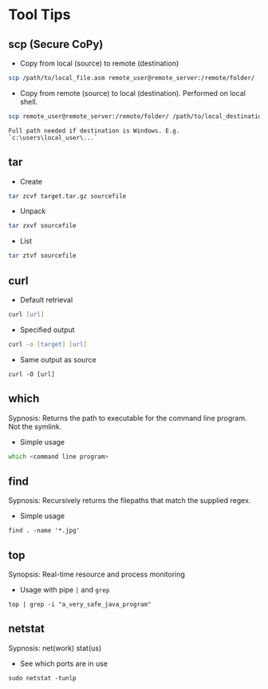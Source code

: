 # Tool Tips

## scp (Secure CoPy)

-   Copy from local (source) to remote (destination)

```zsh
scp /path/to/local_file.asm remote_user@remote_server:/remote/folder/
```

-   Copy from remote (source) to local (destination). Performed on local shell.

```zsh
scp remote_user@remote_server:/remote/folder/ /path/to/local_destination
```

```{note}
Full path needed if destination is Windows. E.g. `c:\users\local_user\...`
```

## tar

-   Create

```zsh
tar zcvf target.tar.gz sourcefile
```

-   Unpack

```zsh
tar zxvf sourcefile
```

-   List

```zsh
tar ztvf sourcefile
```

## curl

-   Default retrieval

```zsh
curl [url]
```

-   Specified output

```zsh
curl -o [target] [url]
```

-   Same output as source

```shell
curl -O [url]
```

## which

Sypnosis: Returns the path to executable for the command line program. Not the symlink.

-   Simple usage

```zsh
which <command line program>
```

## find

Sypnosis: Recursively returns the filepaths that match the supplied regex.

-   Simple usage

```shell
find . -name '*.jpg'
```

## top

Synopsis: Real-time resource and process monitoring

-   Usage with pipe `|` and `grep`

```shell
top | grep -i "a_very_safe_java_program"
```

## netstat

Sypnosis: net(work) stat(us)

-   See which ports are in use

```console
sudo netstat -tunlp
```
